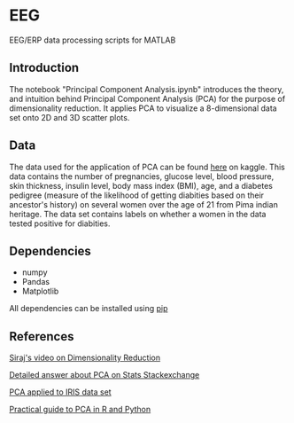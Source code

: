 # EEG
EEG/ERP data processing scripts for MATLAB

## Introduction
The notebook "Principal Component Analysis.ipynb" introduces the theory, and intuition behind Principal Component Analysis (PCA) for the purpose of dimensionality reduction. It applies PCA to visualize a 8-dimensional data set onto 2D and 3D scatter plots. 

## Data
The data used for the application of PCA can be found [here](https://www.kaggle.com/uciml/pima-indians-diabetes-database) on kaggle. This data contains the number of pregnancies, glucose level, blood pressure, skin thickness, insulin level, body mass index (BMI), age, and a diabetes pedigree (measure of the likelihood of getting diabities based on their ancestor's history) on several women over the age of 21 from Pima indian heritage. The data set contains labels on whether a women in the data tested positive for diabities. 

## Dependencies
* numpy
* Pandas
* Matplotlib

All dependencies can be installed using [pip](https://pip.pypa.io/en/stable/)

## References
[Siraj's video on Dimensionality Reduction](https://www.youtube.com/watch?v=jPmV3j1dAv4&t=281s)

[Detailed answer about PCA on Stats Stackexchange](https://stats.stackexchange.com/questions/2691/making-sense-of-principal-component-analysis-eigenvectors-eigenvalues)

[PCA applied to IRIS data set](https://plot.ly/ipython-notebooks/principal-component-analysis/)

[Practical guide to PCA in R and Python](https://www.analyticsvidhya.com/blog/2016/03/practical-guide-principal-component-analysis-python/)
